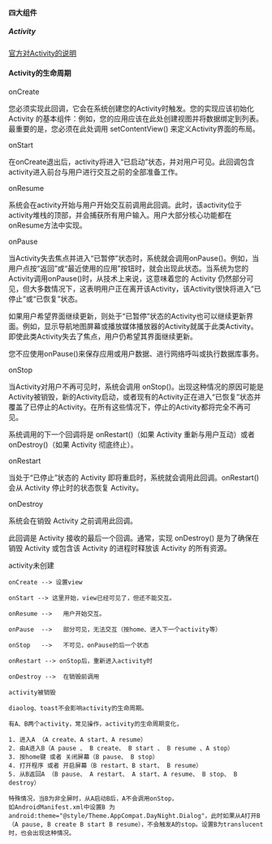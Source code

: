 #### 四大组件
##### Activity
[官方对Activity的说明](https://developer.android.com/guide/components/activities/intro-activities?hl=zh-cn)

#### Activity的生命周期
onCreate

您必须实现此回调，它会在系统创建您的Activity时触发。您的实现应该初始化 Activity 的基本组件：例如，您的应用应该在此处创建视图并将数据绑定到列表。最重要的是，您必须在此处调用 setContentView() 来定义Activity界面的布局。

onStart

在onCreate退出后，activity将进入“已启动”状态，并对用户可见。此回调包含activity进入前台与用户进行交互之前的全部准备工作。

onResume

系统会在activity开始与用户开始交互前调用此回调。此时，该activity位于activity堆栈的顶部，并会捕获所有用户输入。用户大部分核心功能都在onResume方法中实现。

onPause

当Activity失去焦点并进入“已暂停”状态时，系统就会调用onPause()。例如，当用户点按“返回”或“最近使用的应用”按钮时，就会出现此状态。当系统为您的Activity调用onPause()时，从技术上来说，这意味着您的 Activity 仍然部分可见，但大多数情况下，这表明用户正在离开该Activity，该Activity很快将进入“已停止”或“已恢复”状态。

如果用户希望界面继续更新，则处于“已暂停”状态的Activity也可以继续更新界面。例如，显示导航地图屏幕或播放媒体播放器的Activity就属于此类Activity。即使此类Activity失去了焦点，用户仍希望其界面继续更新。

您不应使用onPause()来保存应用或用户数据、进行网络呼叫或执行数据库事务。

onStop

当Activity对用户不再可见时，系统会调用 onStop()。出现这种情况的原因可能是Activity被销毁，新的Activity启动，或者现有的Activity正在进入“已恢复”状态并覆盖了已停止的Activity。在所有这些情况下，停止的Activity都将完全不再可见。

系统调用的下一个回调将是 onRestart()（如果 Activity 重新与用户互动）或者 onDestroy()（如果 Activity 彻底终止）。

onRestart

当处于“已停止”状态的 Activity 即将重启时，系统就会调用此回调。onRestart() 会从 Activity 停止时的状态恢复 Activity。

onDestroy

系统会在销毁 Activity 之前调用此回调。

此回调是 Activity 接收的最后一个回调。通常，实现 onDestroy() 是为了确保在销毁 Activity 或包含该 Activity 的进程时释放该 Activity 的所有资源。

   activity未创建
   
    onCreate --> 设置view
    
    onStart --> 这里开始，view已经可见了，但还不能交互。
    
    onResume -->   用户开始交互。
    
    onPause  -->   部分可见，无法交互（按home、进入下一个activity等）
    
    onStop   -->   不可见，onPause的后一个状态
    
    onRestart --> onStop后，重新进入activity时

    onDestroy -->  在销毁前调用

    activity被销毁

    diaolog、toast不会影响activity的生命周期。

    有A、B两个activity，常见操作，activity的生命周期变化，

    1. 进入A （A create、A start、A resume）
    2. 由A进入B（A pause 、 B create、 B start 、 B resume 、A stop）
    3. 按home键 或者 关闭屏幕（B pause、 B stop）
    4. 打开程序 或者 开启屏幕（B restart、B start、 B resume）
    5. 从B返回A （B pause、 A restart、 A start、A resume、 B stop、 B destroy）

    特殊情况，当B为非全屏时，从A启动B后，A不会调用onStop，
    如AndroidManifest.xml中设置B 为android:theme="@style/Theme.AppCompat.DayNight.Dialog"，此时如果从A打开B（A pause, B create B start B resume），不会触发A的stop。设置B为translucent时，也会出现这种情况。
